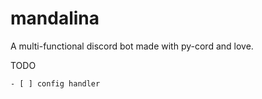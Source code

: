 # mandalina
A multi-functional discord bot made with py-cord and love.

TODO
```
- [ ] config handler
```
